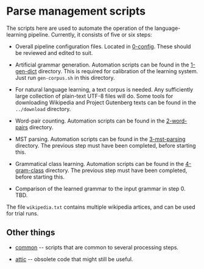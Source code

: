 
Parse management scripts
========================

The scripts here are used to automate the operation of the
language-learning pipeline. Currently, it consists of five or six steps:

* Overall pipeline configuration files. Located in
  [0-config](0-config). These should be reviewed and edited to suit.

* Artificial grammar generation. Automation scripts can be found in the
  [1-gen-dict](1-gen-dict) directory. This is required for calibration
  of the learning system. Just run `gen-corpus.sh` in this directory.

* For natural language learning, a text corpus is needed. Any
  sufficiently large collection of plain-text UTF-8 files will do.
  Some tools for downloading Wikipedia and Project Gutenberg texts
  can be found in the `../download` directory.

* Word-pair counting. Automation scripts can be found in the
  [2-word-pairs](2-word-pairs) directory.

* MST parsing. Automation scripts can be found in the
  [3-mst-parsing](3-mst-parsing) directory. The previous step must
  have been completed, before starting this.

* Grammatical class learning. Automation scripts can be found in the
  [4-gram-class](4-gram-class) directory. The previous step must
  have been completed, before starting this.

* Comparison of the learned grammar to the input grammar in step 0.
  TBD.

The file `wikipedia.txt` contains multiple wikipedia artices, and can be
used for trial runs.

Other things
-------------
* [common](common) -- scripts that are common to several processing
  steps.

* [attic](attic) -- obsolete code that might still be useful.
